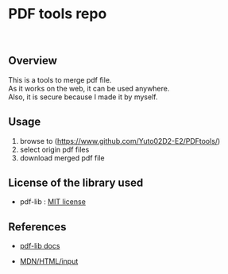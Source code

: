 # PDF tools repo

<br>

## Overview
This is a tools to merge pdf file.<br>
As it works on the web, it can be used anywhere.<br>
Also, it is secure because I made it by myself.<br>

## Usage
1. browse to (https://www.github.com/Yuto02D2-E2/PDFtools/)
2. select origin pdf files
3. download merged pdf file

## License of the library used
- pdf-lib : [MIT license](https://github.com/Hopding/pdf-lib/blob/master/LICENSE.md)
<!-- - PDF.js : Apache 2.0 -->

## References
- [pdf-lib docs](https://pdf-lib.js.org/)
<!-- - [PDF.js docs](https://mozilla.github.io/pdf.js/) -->
- [MDN/HTML/input](https://developer.mozilla.org/en-US/docs/Web/HTML/Element/input/file)
